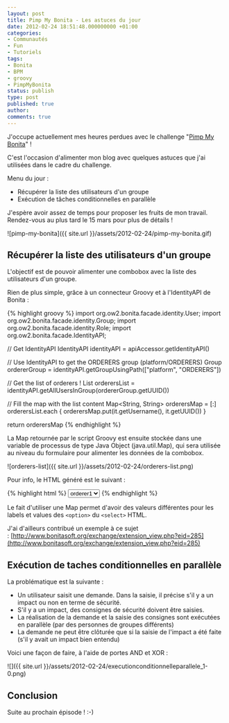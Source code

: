 ```yaml
---
layout: post
title: Pimp My Bonita - Les astuces du jour
date: 2012-02-24 18:51:48.000000000 +01:00
categories:
- Communautés
- Fun
- Tutoriels
tags:
- Bonita
- BPM
- groovy
- PimpMyBonita
status: publish
type: post
published: true
author:
comments: true
---
```


J'occupe actuellement mes heures perdues avec le challenge "[Pimp My Bonita](http://www.bonitasoft.org/blog/contests/pimp-my-bonita/)" !

C'est l'occasion d'alimenter mon blog avec quelques astuces que j'ai utilisées dans le cadre du challenge.

Menu du jour :

* Récupérer la liste des utilisateurs d'un groupe
* Exécution de tâches conditionnelles en parallèle

J'espère avoir assez de temps pour proposer les fruits de mon travail. Rendez-vous au plus tard le 15 mars pour plus de détails !

![pimp-my-bonita]({{ site.url }}/assets/2012-02-24/pimp-my-bonita.gif)

## Récupérer la liste des utilisateurs d'un groupe

L'objectif est de pouvoir alimenter une combobox avec la liste des utilisateurs d'un groupe.

Rien de plus simple, grâce à un connecteur Groovy et à l'IdentityAPI de Bonita :

{% highlight groovy %}
import org.ow2.bonita.facade.identity.User;
import org.ow2.bonita.facade.identity.Group;
import org.ow2.bonita.facade.identity.Role;
import org.ow2.bonita.facade.IdentityAPI;

// Get IdentityAPI
IdentityAPI identityAPI = apiAccessor.getIdentityAPI()

// Use IdentityAPI to get the ORDERERS group (platform/ORDERERS)
Group ordererGroup = identityAPI.getGroupUsingPath(["platform", "ORDERERS"])

// Get the list of orderers !
List<User> orderersList = identityAPI.getAllUsersInGroup(ordererGroup.getUUID())

// Fill the map with the list content
Map<String, String> orderersMap = [:]
orderersList.each {
    orderersMap.put(it.getUsername(), it.getUUID())
}

return orderersMap
{% endhighlight %}

La Map retournée par le script Groovy est ensuite stockée dans une variable de processus de type Java Object (java.util.Map), qui sera utilisée au niveau du formulaire pour alimenter les données de la combobox.

![orderers-list]({{ site.url }}/assets/2012-02-24/orderers-list.png)

Pour info, le HTML généré est le suivant :

{% highlight html %}
<select>
    <option value="502990d4-fad1-4d8f-82f6-f5df1c48b506">orderer1</option>
    <option value="4b36d8b8-c694-4e8d-988d-e13817856f3e">orderer2</option>
</select>
{% endhighlight %}

Le fait d'utiliser une Map permet d'avoir des valeurs différentes pour les labels et values des `<option>` du `<select>` HTML.

J'ai d'ailleurs contribué un exemple à ce sujet : [http://www.bonitasoft.org/exchange/extension_view.php?eid=285](http://www.bonitasoft.org/exchange/extension_view.php?eid=285)

## Exécution de taches conditionnelles en parallèle

La problématique est la suivante :

* Un utilisateur saisit une demande. Dans la saisie, il précise s'il y a un impact ou non en terme de sécurité.
* S'il y a un impact, des consignes de sécurité doivent être saisies.
* La réalisation de la demande et la saisie des consignes sont exécutées en parallèle (par des personnes de groupes différents)
* La demande ne peut être clôturée que si la saisie de l'impact a été faite (s'il y avait un impact bien entendu)

Voici une façon de faire, à l'aide de portes AND et XOR :

![]({{ site.url }}/assets/2012-02-24/executionconditionnelleparallele_1-0.png)

## Conclusion

Suite au prochain épisode ! :-)
